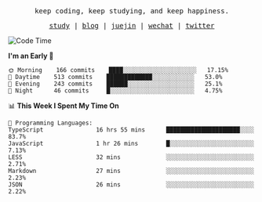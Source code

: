 <p align="center">
  <samp>
    <span>keep coding, keep studying, and keep happiness.</span>
  </samp>
</p>

<p align="center">
  <samp>
    <a href="https://github.com/ouduidui/fe-study">study</a> |
    <a href="https://deweyou.me">blog</a>  |
    <a href="https://juejin.cn/user/4309700183594366">juejin</a> |
    <a href="https://user-images.githubusercontent.com/54696834/165071004-6509e3f2-90c3-448c-9d92-3da42b0c2021.jpeg">wechat</a> |
    <a href="https://twitter.com/ouduidui">twitter</a>
  </samp>
</p>

<!--START_SECTION:waka-->
![Code Time](http://img.shields.io/badge/Code%20Time-2%2C204%20hrs%2051%20mins-blue)

**I'm an Early 🐤** 

```text
🌞 Morning    166 commits    ████░░░░░░░░░░░░░░░░░░░░░   17.15% 
🌆 Daytime    513 commits    █████████████░░░░░░░░░░░░   53.0% 
🌃 Evening    243 commits    ██████░░░░░░░░░░░░░░░░░░░   25.1% 
🌙 Night      46 commits     █░░░░░░░░░░░░░░░░░░░░░░░░   4.75%

```


📊 **This Week I Spent My Time On** 

```text
💬 Programming Languages: 
TypeScript               16 hrs 55 mins      █████████████████████░░░░   83.7% 
JavaScript               1 hr 26 mins        █░░░░░░░░░░░░░░░░░░░░░░░░   7.13% 
LESS                     32 mins             ░░░░░░░░░░░░░░░░░░░░░░░░░   2.71% 
Markdown                 27 mins             ░░░░░░░░░░░░░░░░░░░░░░░░░   2.23% 
JSON                     26 mins             ░░░░░░░░░░░░░░░░░░░░░░░░░   2.22%

```


<!--END_SECTION:waka-->
